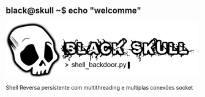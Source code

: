 ## black@skull ~$ echo "welcomme"

![BlackSkull](https://github.com/BackFront/black_skull/blob/master/blackskull.png)

Shell Reversa persistente com multithreading e multiplas conexões socket
